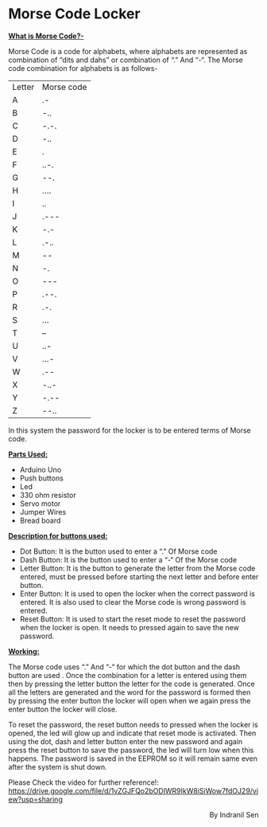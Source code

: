 # Morse Code Locker
<!-----

Yay, no errors, warnings, or alerts!

Conversion time: 0.652 seconds.


Using this Markdown file:

1. Paste this output into your source file.
2. See the notes and action items below regarding this conversion run.
3. Check the rendered output (headings, lists, code blocks, tables) for proper
   formatting and use a linkchecker before you publish this page.

Conversion notes:

* Docs to Markdown version 1.0β33
* Sun Jul 24 2022 08:28:29 GMT-0700 (PDT)
* Source doc: Untitled document
* Tables are currently converted to HTML tables.
----->



**<span style="text-decoration:underline;">What is Morse Code?-</span>**

Morse Code is a code for alphabets, where alphabets are represented as combination of “dits and dahs” or combination of “.” And “-“. The Morse code combination for alphabets is as follows-


<table>
  <tr>
   <td>Letter 
   </td>
   <td>Morse code
   </td>
  </tr>
  <tr>
   <td>A
   </td>
   <td>.-
   </td>
  </tr>
  <tr>
   <td>B
   </td>
   <td>-..
   </td>
  </tr>
  <tr>
   <td>C
   </td>
   <td>-.-.
   </td>
  </tr>
  <tr>
   <td>D
   </td>
   <td>-..
   </td>
  </tr>
  <tr>
   <td>E
   </td>
   <td>.
   </td>
  </tr>
  <tr>
   <td>F
   </td>
   <td>..-.
   </td>
  </tr>
  <tr>
   <td>G
   </td>
   <td>--.
   </td>
  </tr>
  <tr>
   <td>H
   </td>
   <td>….
   </td>
  </tr>
  <tr>
   <td>I
   </td>
   <td>..
   </td>
  </tr>
  <tr>
   <td>J
   </td>
   <td>.---
   </td>
  </tr>
  <tr>
   <td>K
   </td>
   <td>-.-
   </td>
  </tr>
  <tr>
   <td>L
   </td>
   <td>.-..
   </td>
  </tr>
  <tr>
   <td>M
   </td>
   <td>--
   </td>
  </tr>
  <tr>
   <td>N
   </td>
   <td>-.
   </td>
  </tr>
  <tr>
   <td>O
   </td>
   <td>---
   </td>
  </tr>
  <tr>
   <td>P
   </td>
   <td>.--.
   </td>
  </tr>
  <tr>
   <td>R
   </td>
   <td>.-.
   </td>
  </tr>
  <tr>
   <td>S
   </td>
   <td>…
   </td>
  </tr>
  <tr>
   <td>T
   </td>
   <td>–
   </td>
  </tr>
  <tr>
   <td>U
   </td>
   <td>..-
   </td>
  </tr>
  <tr>
   <td>V
   </td>
   <td>…-
   </td>
  </tr>
  <tr>
   <td>W
   </td>
   <td>.--
   </td>
  </tr>
  <tr>
   <td>X
   </td>
   <td>-..-
   </td>
  </tr>
  <tr>
   <td>Y
   </td>
   <td>-.--
   </td>
  </tr>
  <tr>
   <td>Z
   </td>
   <td>--..
   </td>
  </tr>
</table>


In this system the password for the locker is to be entered terms of Morse code. 

**<span style="text-decoration:underline;">Parts Used:</span>**



* Arduino Uno
* Push buttons
* Led
* 330 ohm resistor
* Servo motor
* Jumper Wires
* Bread board

**<span style="text-decoration:underline;">Description for buttons used:</span>**



* Dot Button: It is the button used to enter a “.” Of Morse code
* Dash Button: It is the button used to enter a “-“ Of the Morse code
* Letter Button: It is the button to generate the letter from the Morse code entered, must be pressed before starting the next letter and before enter button.
* Enter Button: It is used to open the locker when the correct password is entered. It is also used to clear the Morse code is wrong password is entered.
* Reset Button: It is used to start the reset mode to reset the password when the locker is open. It needs to pressed again to save the new password.

**<span style="text-decoration:underline;">Working:</span>**

The Morse code uses “.” And “-“ for which the dot button and the dash button are used . Once the combination for a letter is entered using them then by pressing the letter button the letter for the code is generated. Once all the letters are generated and the word for the password is formed then by pressing the enter button the locker will open when we again press the enter button the locker will close. 

To reset the password, the reset button needs to pressed when the locker is opened, the led will glow up and indicate that reset mode is activated. Then using the dot, dash and letter button enter the new password and again press the reset button to save the password, the led will turn low when this happens. The password is saved in the EEPROM so it will remain same even after the system is shut down. 

Please Check the video for further reference!: https://drive.google.com/file/d/1vZGJFQo2bODlWR9IkW8iSiWow7fdOJ29/view?usp=sharing

<p style="text-align: right">
By Indranil Sen</p>


